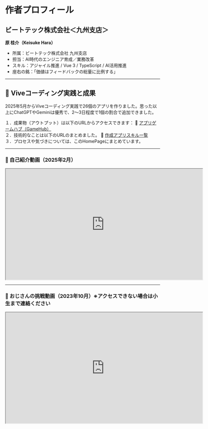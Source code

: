 # 作者プロフィール

## ビートテック株式会社＜九州支店＞  
**原 桂介（Keisuke Hara）**

- 所属：ビートテック株式会社 九州支店  
- 担当：AI時代のエンジニア育成／業務改革  
- スキル：アジャイル推進 / Vue 3 / TypeScript / AI活用推進  
- 座右の銘：「価値はフィードバックの総量に比例する」

---

## 🔹 Viveコーディング実践と成果

2025年5月からViveコーディング実践で26個のアプリを作りました。思った以上にChatGPTやGeminiは優秀で、2～3日程度で1個の割合で追加できました。

１．成果物（アウトプット）は以下のURLからアクセスできます：
🔗 [アプリゲームハブ（GameHub）](https://toppage-five.vercel.app/)<br>
２．技術的なことは以下のURLのまとめました。
🔗 [作成アプリスキル一覧](https://hara0511skilltrail.vercel.app/)<br>
３．プロセスや気づきについては、このHomePageにまとめています。

---

### 🔹 自己紹介動画（2025年2月）

<iframe src="https://drive.google.com/file/d/1WlJDKwFmWBnWE-wreKnda6xzluhI8mvL/preview" width="640" height="360" allow="autoplay"></iframe>

---

### 🔹 おじさんの挑戦動画（2023年10月）※アクセスできない場合は小生まで連絡ください

<iframe src="https://drive.google.com/file/d/1jlYkGm6avzhk4nx03BXl1pu6rVKxipM3/preview" width="640" height="360" allow="autoplay"></iframe>
